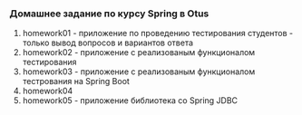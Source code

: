 ### Домашнее задание по курсу Spring в Otus

1. homework01 - приложение по проведению тестирования студентов - только вывод вопросов и вариантов ответа
2. homework02 - приложение с реализованым функционалом тестирования
3. homework03 - приложение с реализованым функционалом тестрования на Spring Boot
4. homework04
5. homework05 - приложение библиотека co Spring JDBC